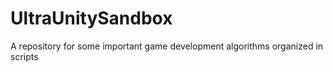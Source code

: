 # UltraUnitySandbox
A repository for some important game development algorithms organized in scripts
